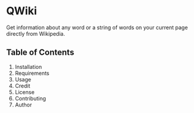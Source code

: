 # QWiki  
Get information about any word or a string of words on your current page directly from Wikipedia.
  
## Table of Contents

1. Installation
2. Requirements
3. Usage
4. Credit
5. License
6. Contributing
7. Author
